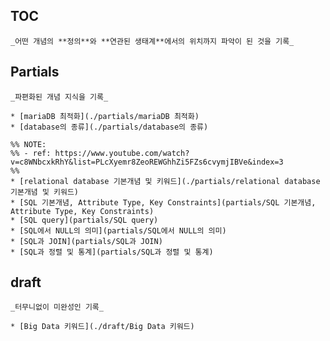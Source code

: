 ## TOC

    _어떤 개념의 **정의**와 **연관된 생태계**에서의 위치까지 파악이 된 것을 기록_



## Partials

    _파편화된 개념 지식을 기록_

    * [mariaDB 최적화](./partials/mariaDB 최적화)
    * [database의 종류](./partials/database의 종류)

    %% NOTE:
    %% - ref: https://www.youtube.com/watch?v=c8WNbcxkRhY&list=PLcXyemr8ZeoREWGhhZi5FZs6cvymjIBVe&index=3
    %%
    * [relational database 기본개념 및 키워드](./partials/relational database 기본개념 및 키워드)
    * [SQL 기본개념, Attribute Type, Key Constraints](partials/SQL 기본개념, Attribute Type, Key Constraints)
    * [SQL query](partials/SQL query)
    * [SQL에서 NULL의 의미](partials/SQL에서 NULL의 의미)
    * [SQL과 JOIN](partials/SQL과 JOIN)
    * [SQL과 정렬 및 통계](partials/SQL과 정렬 및 통계)

## draft

    _터무니없이 미완성인 기록_

    * [Big Data 키워드](./draft/Big Data 키워드)
